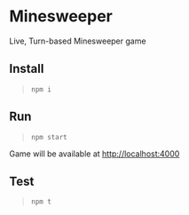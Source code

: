 Minesweeper
===

Live, Turn-based Minesweeper game

## Install
> `npm i`

## Run
> `npm start`

Game will be available at [http://localhost:4000](http://localhost:4000)

## Test
> `npm t`
